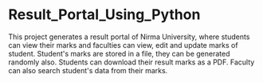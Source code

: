 # Result_Portal_Using_Python
This project generates a result portal of Nirma University, where students can view their marks and faculties can view, edit and update marks of student.
Student's marks are stored in a file, they can be generated randomly also. Students can download their result marks as a PDF.
Faculty can also search student's data from their marks.
